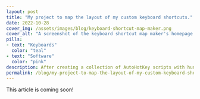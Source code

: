 ```yaml
---
layout: post
title: "My project to map the layout of my custom keyboard shortcuts."
date: 2022-10-28
cover_img: /assets/images/blog/keyboard-shortcut-map-maker.png
cover_alt: "A screenshot of the keyboard shortcut map maker's homepage."
pills:
- text: "Keyboards"
  color: "teal"
- text: "Software"
  color: "pink"
description: After creating a collection of AutoHotKey scripts with hundreds of shortcuts I wanted to be able to easily produce graphics of how they were assigned. When I couldn't find a tool that suited my needs - I built one myself.
permalink: /blog/my-project-to-map-the-layout-of-my-custom-keyboard-shortcuts
---
```


This article is coming soon!